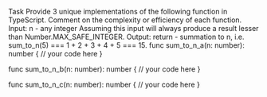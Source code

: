 Task
Provide 3 unique implementations of the following function in TypeScript.
Comment on the complexity or efficiency of each function.
Input: n - any integer
Assuming this input will always produce a result lesser than Number.MAX_SAFE_INTEGER.
Output: return - summation to n, i.e. sum_to_n(5) === 1 + 2 + 3 + 4 + 5 === 15.
func sum_to_n_a(n: number): number {
	// your code here
}

func sum_to_n_b(n: number): number {
	// your code here
}

func sum_to_n_c(n: number): number {
	// your code here
}